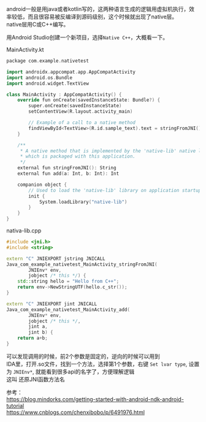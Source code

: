 android一般是用java或者kotlin写的，这两种语言生成的逻辑用虚拟机执行，效率较低，而且很容易被反编译到源码级别，这个时候就出现了native层。  
native层用C或C++编写。  

用Android Studio创建一个新项目，选择`Native C++`，大概看一下。  


MainActivity.kt  
```c++
package com.example.nativetest

import androidx.appcompat.app.AppCompatActivity
import android.os.Bundle
import android.widget.TextView

class MainActivity : AppCompatActivity() {
    override fun onCreate(savedInstanceState: Bundle?) {
        super.onCreate(savedInstanceState)
        setContentView(R.layout.activity_main)

        // Example of a call to a native method
        findViewById<TextView>(R.id.sample_text).text = stringFromJNI() + "\n" + "1+2=" + add(1, 2);
    }

    /**
     * A native method that is implemented by the 'native-lib' native library,
     * which is packaged with this application.
     */
    external fun stringFromJNI(): String
    external fun add(a: Int, b: Int): Int

    companion object {
        // Used to load the 'native-lib' library on application startup.
        init {
            System.loadLibrary("native-lib")
        }
    }
}
```

nativa-lib.cpp  
```c++
#include <jni.h>
#include <string>

extern "C" JNIEXPORT jstring JNICALL
Java_com_example_nativetest_MainActivity_stringFromJNI(
        JNIEnv* env,
        jobject /* this */) {
    std::string hello = "Hello from C++";
    return env->NewStringUTF(hello.c_str());
}

extern "C" JNIEXPORT jint JNICALL
Java_com_example_nativetest_MainActivity_add(
        JNIEnv* env,
        jobject /* this */,
        jint a,
        jint b) {
    return a+b;
}
```

可以发现调用的时候，前2个参数是固定的，逆向的时候可以用到  
IDA里，打开.so文件，找到一个方法，选择第1个参数，右键 `Set lvar type`, 设置为 `JNIEnv*`, 就能看到很多api的名字了，方便理解逻辑  
这叫 还原JNI函数方法名  


参考：  
https://blog.mindorks.com/getting-started-with-android-ndk-android-tutorial  
https://www.cnblogs.com/chenxibobo/p/6491976.html  
